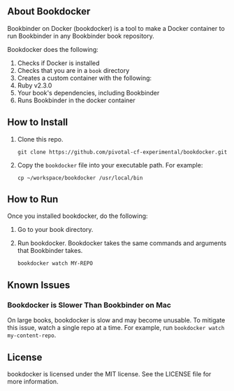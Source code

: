 
## About Bookdocker

Bookbinder on Docker (bookdocker) is a tool to make a Docker container to run Bookbinder in any Bookbinder book repository.

Bookdocker does the following:

1. Checks if Docker is installed
1. Checks that you are in a `book` directory
1. Creates a custom container with the following:
  1. Ruby v2.3.0
  1. Your book's dependencies, including Bookbinder
1. Runs Bookbinder in the docker container

## How to Install

1. Clone this repo.
   ```
   git clone https://github.com/pivotal-cf-experimental/bookdocker.git
   ```

1. Copy the `bookdocker` file into your executable path. For example:
   ```
   cp ~/workspace/bookdocker /usr/local/bin
   ```

## How to Run

Once you installed bookdocker, do the following:

1. Go to your book directory.

1. Run bookdocker. Bookdocker takes the same commands and arguments that Bookbinder takes.
   ```
   bookdocker watch MY-REPO
   ```

## Known Issues

### Bookdocker is Slower Than Bookbinder on Mac

On large books, bookdocker is slow and may become unusable. To mitigate this issue, watch a single repo at a time. For example, run `bookdocker watch my-content-repo`.

## License

bookdocker is licensed under the MIT license.  See the LICENSE file for more information.
